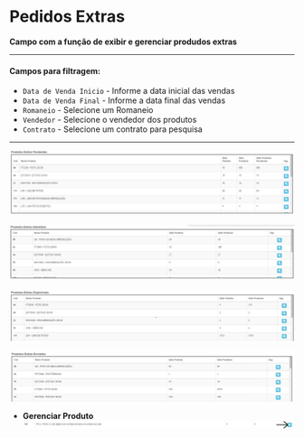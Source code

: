 # Pedidos Extras 
**Campo com a função de exibir e gerenciar produdos extras**
***

#### **Campos para filtragem**:

* `Data de Venda Inicio` - Informe a data inicial das vendas
* `Data de Venda Final` - Informe a data final das vendas
* `Romaneio` - Selecione um Romaneio
* `Vendedor` - Selecione o vendedor dos produtos
* `Contrato` - Selecione um contrato para pesquisa

***

![](../../../img/produtosExtras.jpg)

![](../../../img/produtosExtrasAtendido.jpg)

![](../../../img/produtosExtrasDisponivel.jpg)

![](../../../img/produtosExtrasEnviados.jpg)

* **Gerenciar Produto**
![](../../../img/editarProduto.jpg)